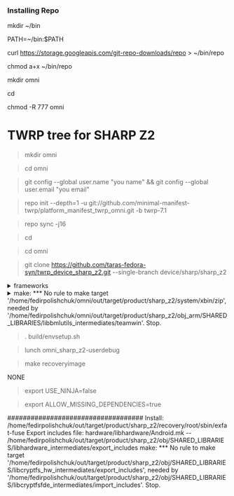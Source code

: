 ### Installing Repo

mkdir ~/bin

PATH=~/bin:$PATH

curl https://storage.googleapis.com/git-repo-downloads/repo > ~/bin/repo

chmod a+x ~/bin/repo

mkdir omni

cd

chmod -R 777 omni  





# TWRP tree for SHARP Z2
>mkdir omni

>cd omni

>git config --global user.name "you name" && git config --global user.email "you email"

>repo init --depth=1 -u git://github.com/minimal-manifest-twrp/platform_manifest_twrp_omni.git -b twrp-7.1

>repo sync -j16

>cd

>cd omni

>git clone https://github.com/taras-fedora-syn/twrp_device_sharp_z2.git --single-branch device/sharp/sharp_z2
<details>  
  <summary>frameworks</summary>
  cd omni
  
  git clone https://github.com/omnirom/android_frameworks_native.git -b android-6.0
  
  git clone https://github.com/omnirom/android_frameworks_av.git -b android-6.0
  
  cp -a android_frameworks_native frameworks/native
  
  cp -a android_frameworks_av frameworks/av
  
  rm -rf android_frameworks_native
  
  rm -rf android_frameworks_av
</details>
 
<details> 
  <summary>make: *** No rule to make target '/home/fedirpolishchuk/omni/out/target/product/sharp_z2/system/xbin/zip', needed by '/home/fedirpolishchuk/omni/out/target/product/sharp_z2/obj_arm/SHARED_LIBRARIES/libbmlutils_intermediates/teamwin'.  Stop.</summary>  
  cd omni
  
  cd out/target/product/sharp_z2/system
  
  mkdir xbin
  
  cd xbin
  
  nano zip
  
  Ctrl+O
  
  Enter
  
  Ctrl+X
  
  cd
  
  cd omni
</details>
 
>. build/envsetup.sh

>lunch omni_sharp_z2-userdebug

>make recoveryimage

NONE

>export USE_NINJA=false

>export ALLOW_MISSING_DEPENDENCIES=true



###################################
Install: /home/fedirpolishchuk/out/target/product/sharp_z2/recovery/root/sbin/exfat-fuse
Export includes file: hardware/libhardware/Android.mk -- /home/fedirpolishchuk/out/target/product/sharp_z2/obj/SHARED_LIBRARIES/libhardware_intermediates/export_includes
make: *** No rule to make target '/home/fedirpolishchuk/out/target/product/sharp_z2/obj/SHARED_LIBRARIES/libcryptfs_hw_intermediates/export_includes', needed by '/home/fedirpolishchuk/out/target/product/sharp_z2/obj/SHARED_LIBRARIES/libcryptfsfde_intermediates/import_includes'.  Stop.

